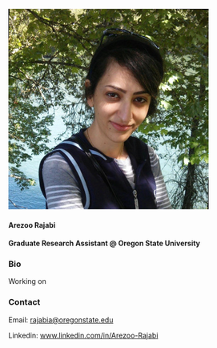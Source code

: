 

![Arezoo](/images/arezoo.jpg)
#### Arezoo Rajabi
#### Graduate Research Assistant @ Oregon State University

### Bio

Working on


###  Contact

Email: rajabia@oregonstate.edu

Linkedin: www.linkedin.com/in/Arezoo-Rajabi
